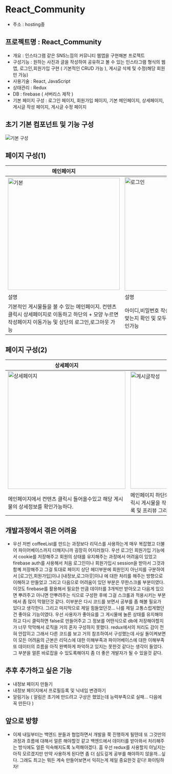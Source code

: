 # React_Community
- 주소 : hosting중

## 프로젝트명 : React_Community
- 개요 : 인스타그램 같은 SNS느낌의 커뮤니티 웹앱을 구현해본 프로젝트
- 구성기능 : 원하는 사진과 글을 작성하여 공유하고 볼 수 있는 인스타그램 형식의 웹앱, 로그인,회원가입 구현 ( 기본적인 CRUD 가능 ), 게시글 삭제 및 수정(해당 회원만 가능)
- 사용기술 : React, JavaScript
- 상태관리 : Redux
- DB : firebase ( 서버리스 제작 )
- 기본 페이지 구성 : 로그인 페이지, 회원가입  페이지, 기본 메인페이지, 상세페이지, 게시글 작성 페이지, 게시글 수정 페이지

## 초기 기본 컴포넌트 및 기능 구성
![기본 구성](https://user-images.githubusercontent.com/59644518/124951997-d4f79b80-e04e-11eb-9e10-b659f2702657.jpg)


## 페이지 구성(1)
| 메인페이지 | 로그인 페이지 | 회원가입 페이지 |
| ----------|-------------|-----------------|
|<img width="349" alt="기본" src="https://user-images.githubusercontent.com/59644518/124952692-6961fe00-e04f-11eb-9ae7-9cccd0495efb.png">|<img width="353" alt="로그인" src="https://user-images.githubusercontent.com/59644518/124952779-7c74ce00-e04f-11eb-934c-19afd00bd83c.png">| <img width="355" alt="회원가입1" src="https://user-images.githubusercontent.com/59644518/124952815-826aaf00-e04f-11eb-8e40-82002685a389.png">|
|설명|설명|설명|
|기본적인 게시물들을 볼 수 있는 메인페이지. 컨텐츠 클릭시 상세페이지로 이동하고 하단의 + 모양 누르면 작성페이지 이동가능 및 상단의 로그인,로그아웃 가능| 아이디,비밀번호 작성하여 로그인하기 이메일 형식이 맞는지 확인 및 모두다 작성이 되었는지 체크후 로그인가능|회원가입 페이지는 이메일 형식확인 및 비밀번호 재확인까지 모두하고 빈칸이 없어야 회원가입이 가능하다.|

## 페이지 구성(2)
|상세페이지|게시글작성 페이지|수정하기 페이지|
|--------|---------------|-----------------|
|<img width="367" alt="상세페이지" src="https://user-images.githubusercontent.com/59644518/124953737-5dc30700-e050-11eb-94f1-523e40b2c53e.png">|<img width="365" alt="게시글작성" src="https://user-images.githubusercontent.com/59644518/124953771-63205180-e050-11eb-8e4f-36a33ecc1a82.png">|<img width="364" alt="수정하기" src="https://user-images.githubusercontent.com/59644518/124953788-67e50580-e050-11eb-85f0-19a6cd5772ab.png">|
|메인페이지에서 컨텐츠 클릭시 들어올수있고 해당 게시물의 상세정보를 확인가능하다.|메인페이지 하단의 + 버튼을 누르면 들어올 수 있고 클릭시 게시물을 작성할 수 있는 페이지가 나온다. 사진등록 및 프리뷰 그리고 글작성까지 모두 할 수 있다.|수정하기 페이지는 등록된 회원만 사용가능하고 기존에 작성해놨던 컨텐츠와 프리뷰를 불러와준다.|



## 개발과정에서 겪은 어려움
- 우선 저번 coffeeList를 만드는 과정보다 리덕스를 사용하는게 매우 복잡했고 더불어 파이어베이스까지 더해지니까 굉장히 어지러웠다. 우선 로그인 회원가입 기능에서 cookie를 저장해주고 회원의 상태를 유지해주는 과정에서 어려움이 있었고 firebase auth를 사용해서 처음 로그인이나 회원가입시 session을 받아서 그것과 함꼐 저장해주고 그걸 토대로 페이지 상단 헤더부분에 회원인지 아닌지를 구분하여서 [로그인,회원가입]이냐 [내정보,로그아웃]이냐 에 대한 처리를 해주는 방향으로 이해하고 만들었고 그리고 다음으로 어려움이 있던 부분은 무한스크롤 부분이였다. 이것도 firebase를 활용해서 필요한 만큼 데이터를 3개씩만 받아오고 다음게 있으면 뿌려주고 아니면 안뿌려주는 식으로 구성한 후에 그걸 스크롤과 적용시키는 부분에서 좀 많이 막혔던것 같다. 이부분은 다시 코드를 보면서 공부를 좀 해볼 필요가 있다고 생각한다. 그리고 마지막으로 제일 힘들었던것... 나를 제일 고통스럽게했던건 좋아요 기능이였다. 우선 사용자가 좋아요를 그 게시물에 눌른 상태를 유지해야하고 다시 클릭하면 false로 만들어주고 그 정보를 어떤식으로 db에 저장해야할지가 너무 막막해서 로직을 거의 혼자 구성하지 못했다. redux에서의 처리도 감이 전혀 안잡히고 그래서 다른 코드를 보고 거의 참조하여서 구성했는데 사실 돌이켜보면 이 모든 어려움의 근본은 리덕스에 대한 이해부족과 파이어베이스에 대한 이해부족 또 데이터의 흐름을 아직 완벽하게 파악하고 있지는 못한것 같다는 생각이 들었다. 그 부분을 얼른 바로잡을 수 있도록해야지 좀 더 좋은 개발자가 될 수 있을것 같다.

## 추후 추가하고 싶은 기능
- 내정보 페이지 만들기
- 내정보 페이지에서 프로필등록 및 닉네임 변경하기
- 알림기능 ( 알림은 초기에 만드려고 구상은 했었는데 능력부족으로 실패... 다음에 꼭 만든다 )

## 앞으로 방향
- 이제 내일부터는 백엔드 분들과 협업하면서 개발을 쭉 진행하게 될텐데 또 그것만의 과정과 흐름에 대해서 얼른 해야할것 같고 백엔드에서 데이터를 받아와서 처리해주는 방식에도 얼른 익숙해지도록 노력해야겠다. 흠 우선 redux를 사용할지 아닐지는 아직 모르겠지만 만약 사용하게 된다면 좀 더 심도깊게 공부를 해야하지 않을까...싶다. 그래도 최고는 뭐든 계속 만들어보면서 익히는게 제일 중요한것 같다! 화이팅하자!
